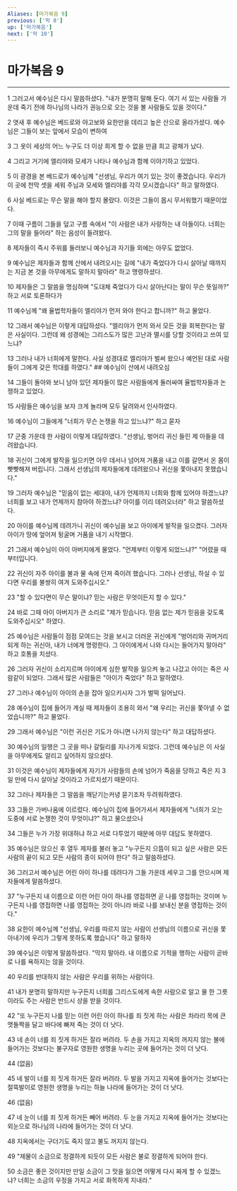 ```yaml
---
Aliases: [마가복음 9]
previous: ['막 8']
up: ['마가복음']
next: ['막 10']
---
```

# 마가복음 9

***


1 그러고서 예수님은 다시 말씀하셨다. "내가 분명히 말해 둔다. 여기 서 있는 사람들 가운데 죽기 전에 하나님의 나라가 권능으로 오는 것을 볼 사람들도 있을 것이다." 

2 엿새 후 예수님은 베드로와 야고보와 요한만을 데리고 높은 산으로 올라가셨다. 예수님은 그들이 보는 앞에서 모습이 변하여 

3 그 옷이 세상의 어느 누구도 더 이상 희게 할 수 없을 만큼 희고 광채가 났다. 

4 그리고 거기에 엘리야와 모세가 나타나 예수님과 함께 이야기하고 있었다. 

5 이 광경을 본 베드로가 예수님께 "선생님, 우리가 여기 있는 것이 좋겠습니다. 우리가 이 곳에 천막 셋을 세워 주님과 모세와 엘리야를 각각 모시겠습니다" 하고 말하였다. 

6 사실 베드로는 무슨 말을 해야 할지 몰랐다. 이것은 그들이 몹시 무서워했기 때문이었다. 

7 이때 구름이 그들을 덮고 구름 속에서 "이 사람은 내가 사랑하는 내 아들이다. 너희는 그의 말을 들어라" 하는 음성이 들려왔다. 

8 제자들이 즉시 주위를 둘러보니 예수님과 자기들 외에는 아무도 없었다. 

9 예수님은 제자들과 함께 산에서 내려오시는 길에 "내가 죽었다가 다시 살아날 때까지는 지금 본 것을 아무에게도 말하지 말아라" 하고 명령하셨다. 

10 제자들은 그 말씀을 명심하며 "도대체 죽었다가 다시 살아난다는 말이 무슨 뜻일까?" 하고 서로 토론하다가 

11 예수님께 "왜 율법학자들이 엘리야가 먼저 와야 한다고 합니까?" 하고 물었다. 

12 그래서 예수님은 이렇게 대답하셨다. "엘리야가 먼저 와서 모든 것을 회복한다는 말은 사실이다. 그런데 왜 성경에는 그리스도가 많은 고난과 멸시를 당할 것이라고 쓰여 있느냐? 

13 그러나 내가 너희에게 말한다. 사실 성경대로 엘리야가 벌써 왔으나 예언된 대로 사람들이 그에게 갖은 학대를 하였다." ## 예수님이 산에서 내려오심 

14 그들이 돌아와 보니 남아 있던 제자들이 많은 사람들에게 둘러싸여 율법학자들과 논쟁하고 있었다. 

15 사람들은 예수님을 보자 크게 놀라며 모두 달려와서 인사하였다. 

16 예수님이 그들에게 "너희가 무슨 논쟁을 하고 있느냐?" 하고 묻자 

17 군중 가운데 한 사람이 이렇게 대답하였다. "선생님, 벙어리 귀신 들린 제 아들을 데려왔습니다. 

18 귀신이 그에게 발작을 일으키면 아무 데서나 넘어져 거품을 내고 이를 갈면서 온 몸이 빳빳해져 버립니다. 그래서 선생님의 제자들에게 데려왔으나 귀신을 쫓아내지 못했습니다." 

19 그러자 예수님은 "믿음이 없는 세대야, 내가 언제까지 너희와 함께 있어야 하겠느냐? 너희를 보고 내가 언제까지 참아야 하겠느냐? 아이를 이리 데려오너라" 하고 말씀하셨다. 

20 아이를 예수님께 데려가니 귀신이 예수님을 보고 아이에게 발작을 일으켰다. 그러자 아이가 땅에 엎어져 뒹굴며 거품을 내기 시작했다. 

21 그래서 예수님이 아이 아버지에게 물었다. "언제부터 이렇게 되었느냐?" "어렸을 때부터입니다. 

22 귀신이 자주 아이를 불과 물 속에 던져 죽이려 했습니다. 그러나 선생님, 하실 수 있다면 우리를 불쌍히 여겨 도와주십시오." 

23 "할 수 있다면이 무슨 말이냐? 믿는 사람은 무엇이든지 할 수 있다." 

24 바로 그때 아이 아버지가 큰 소리로 "제가 믿습니다. 믿음 없는 제가 믿음을 갖도록 도와주십시오" 하였다. 

25 예수님은 사람들이 점점 모여드는 것을 보시고 더러운 귀신에게 "벙어리와 귀머거리 되게 하는 귀신아, 내가 너에게 명령한다. 그 아이에게서 나와 다시는 들어가지 말아라" 하고 호통을 치셨다. 

26 그러자 귀신이 소리지르며 아이에게 심한 발작을 일으켜 놓고 나갔고 아이는 죽은 사람같이 되었다. 그래서 많은 사람들은 "아이가 죽었다" 하고 말하였다. 

27 그러나 예수님이 아이의 손을 잡아 일으키시자 그가 벌떡 일어났다. 

28 예수님이 집에 들어가 계실 때 제자들이 조용히 와서 "왜 우리는 귀신을 쫓아낼 수 없었습니까?" 하고 물었다. 

29 그래서 예수님은 "이런 귀신은 기도가 아니면 나가지 않는다" 하고 대답하셨다. 

30 예수님의 일행은 그 곳을 떠나 갈릴리를 지나가게 되었다. 그런데 예수님은 이 사실을 아무에게도 알리고 싶어하지 않으셨다. 

31 이것은 예수님이 제자들에게 자기가 사람들의 손에 넘어가 죽음을 당하고 죽은 지 3일 만에 다시 살아날 것이라고 가르치셨기 때문이다. 

32 그러나 제자들은 그 말씀을 깨닫기는커녕 묻기조차 두려워하였다. 

33 그들은 가버나움에 이르렀다. 예수님이 집에 들어가셔서 제자들에게 "너희가 오는 도중에 서로 논쟁한 것이 무엇이냐?" 하고 물으셨으나 

34 그들은 누가 가장 위대하냐 하고 서로 다투었기 때문에 아무 대답도 못하였다. 

35 예수님은 앉으신 후 열두 제자를 불러 놓고 "누구든지 으뜸이 되고 싶은 사람은 모든 사람의 끝이 되고 모든 사람의 종이 되어야 한다" 하고 말씀하셨다. 

36 그러고서 예수님은 어린 아이 하나를 데려다가 그들 가운데 세우고 그를 안으시며 제자들에게 말씀하셨다. 

37 "누구든지 내 이름으로 이런 어린 아이 하나를 영접하면 곧 나를 영접하는 것이며 누구든지 나를 영접하면 나를 영접하는 것이 아니라 바로 나를 보내신 분을 영접하는 것이다." 

38 요한이 예수님께 "선생님, 우리를 따르지 않는 사람이 선생님의 이름으로 귀신을 쫓아내기에 우리가 그렇게 못하도록 했습니다" 하고 말하자 

39 예수님은 이렇게 말씀하셨다. "막지 말아라. 내 이름으로 기적을 행하는 사람이 곧바로 나를 욕하지는 않을 것이다. 

40 우리를 반대하지 않는 사람은 우리를 위하는 사람이다. 

41 내가 분명히 말하지만 누구든지 너희를 그리스도에게 속한 사람으로 알고 물 한 그릇이라도 주는 사람은 반드시 상을 받을 것이다. 

42 "또 누구든지 나를 믿는 이런 어린 아이 하나를 죄 짓게 하는 사람은 차라리 목에 큰 맷돌짝을 달고 바다에 빠져 죽는 것이 더 낫다. 

43 네 손이 너를 죄 짓게 하거든 잘라 버려라. 두 손을 가지고 지옥의 꺼지지 않는 불에 들어가는 것보다는 불구자로 영원한 생명을 누리는 곳에 들어가는 것이 더 낫다. 

44 (없음) 

45 네 발이 너를 죄 짓게 하거든 잘라 버려라. 두 발을 가지고 지옥에 들어가는 것보다는 절뚝발이로 영원한 생명을 누리는 하늘 나라에 들어가는 것이 더 낫다. 

46 (없음) 

47 네 눈이 너를 죄 짓게 하거든 빼어 버려라. 두 눈을 가지고 지옥에 들어가는 것보다는 외눈으로 하나님의 나라에 들어가는 것이 더 낫다. 

48 지옥에서는 구더기도 죽지 않고 불도 꺼지지 않는다. 

49 "제물이 소금으로 정결하게 되듯이 모든 사람은 불로 정결하게 되어야 한다. 

50 소금은 좋은 것이지만 만일 소금이 그 맛을 잃으면 어떻게 다시 짜게 할 수 있겠느냐? 너희는 소금의 우정을 가지고 서로 화목하게 지내라."
